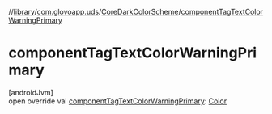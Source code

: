 //[library](../../../index.md)/[com.glovoapp.uds](../index.md)/[CoreDarkColorScheme](index.md)/[componentTagTextColorWarningPrimary](component-tag-text-color-warning-primary.md)

# componentTagTextColorWarningPrimary

[androidJvm]\
open override val [componentTagTextColorWarningPrimary](component-tag-text-color-warning-primary.md): [Color](https://developer.android.com/reference/kotlin/androidx/compose/ui/graphics/Color.html)

